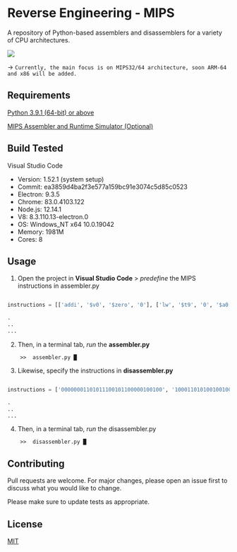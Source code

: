 # Reverse Engineering - MIPS

A repository of Python-based assemblers and disassemblers for a variety of CPU architectures.

![](https://github.com/sabneet95/Reverse-Engineering/blob/master/output.jpg)

→ `Currently, the main focus is on MIPS32/64 architecture, soon ARM-64 and x86 will be added.`

## Requirements

[Python 3.9.1 (64-bit) or above](https://www.python.org/downloads/)

[MIPS Assembler and Runtime Simulator (Optional)](https://courses.missouristate.edu/KenVollmar/MARS/)

## Build Tested

Visual Studio Code
* Version: 1.52.1 (system setup)
* Commit: ea3859d4ba2f3e577a159bc91e3074c5d85c0523
* Electron: 9.3.5
* Chrome: 83.0.4103.122
* Node.js: 12.14.1
* V8: 8.3.110.13-electron.0
* OS: Windows_NT x64 10.0.19042
* Memory: 1981M
* Cores: 8

## Usage

1)	Open the project in **Visual Studio Code** > _predefine_ the MIPS instructions in assembler.py

```python

instructions = [['addi', '$v0', '$zero', '0'], ['lw', '$t9', '0', '$a0']]

.
..
...

```

2)	Then, in a terminal tab, _run_ the **assembler.py**

```
    >>  assembler.py █
```

3)	Likewise, specify the instructions in **disassembler.py**

```python

instructions = ['00000001101011100101100000100100', '10001101010010010000000000001000']

.
..
...

```

4)	Then, in a terminal tab, _run_ the disassembler.py

```
    >>  disassembler.py █
```

## Contributing

Pull requests are welcome. For major changes, please open an issue first to discuss what you would like to change.

Please make sure to update tests as appropriate.


## License
[MIT](https://choosealicense.com/licenses/mit/)
